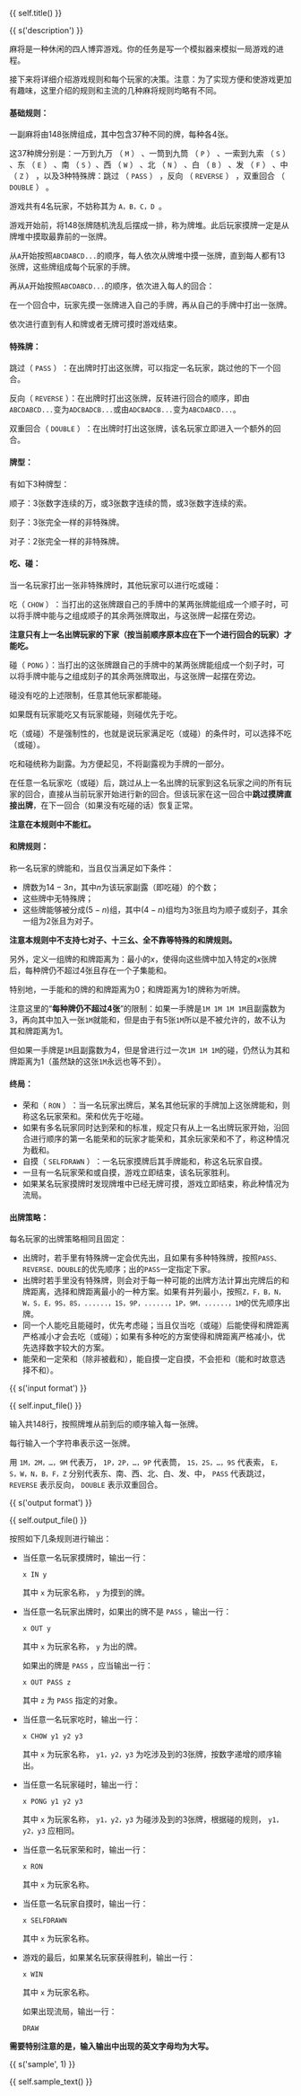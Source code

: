 {{ self.title() }}

{{ s('description') }}

麻将是一种休闲的四人博弈游戏。你的任务是写一个模拟器来模拟一局游戏的进程。

接下来将详细介绍游戏规则和每个玩家的决策。注意：为了实现方便和使游戏更加有趣味，这里介绍的规则和主流的几种麻将规则均略有不同。

#### 基础规则：

一副麻将由$148$张牌组成，其中包含$37$种不同的牌，每种各$4$张。

这$37$种牌分别是：一万到九万 （ `M` ） ​、一筒到九筒​ （ `P` ）  、一索到九索 （ `S` ） 、东​ （ `E` ） ​、南​ （ `S` ） ​、西​ （ `W` ） ​、北​ （ `N` ） ​、白 （ `B` ） 、发 （ `F` ） 、中 （ `Z` ） ，以及3种特殊牌：跳过​ （ `PASS` ） ，反向 （ `REVERSE` ） ，双重回合 （ `DOUBLE` ） ​。

游戏共有$4$名玩家，不妨称其为 `A，B，C，D `。

游戏开始前，将$148$张牌随机洗乱后摆成一排，称为牌堆。此后玩家摸牌一定是从牌堆中摸取最靠前的一张牌。

从`A`开始按照`ABCDABCD...`的顺序，每人依次从牌堆中摸一张牌，直到每人都有$13$张牌，这些牌组成每个玩家的手牌。

再从`A​`开始按照`ABCDABCD...​`的顺序，依次进入每人的回合：

在一个回合中，玩家先摸一张牌进入自己的手牌，再从自己的手牌中打出一张牌。

依次进行直到有人和牌或者无牌可摸时游戏结束。

#### 特殊牌：

跳过（ `PASS` ）​：在出牌时打出这张牌，可以指定一名玩家，跳过他的下一个回合。

反向（ `REVERSE` ）：在出牌时打出这张牌，反转进行回合的顺序，即由`ABCDABCD...`变为`ADCBADCB...`或由`ADCBADCB...`变为`ABCDABCD...`。

双重回合（ `DOUBLE` ）​：在出牌时打出这张牌，该名玩家立即进入一个额外的回合。

#### 牌型：

有如下$3$种牌型：

顺子：$3$张数字连续的万，或$3$张数字连续的筒，或$3$张数字连续的索。

刻子：$3$张完全一样的非特殊牌。

对子：$2$张完全一样的非特殊牌。

#### 吃、碰：

当一名玩家打出一张非特殊牌时，其他玩家可以进行吃或碰：

吃（ `CHOW` ）​：当打出的这张牌跟自己的手牌中的某两张牌能组成一个顺子时，可以将手牌中能与之组成顺子的其余两张牌取出，与这张牌一起摆在旁边。

**注意只有上一名出牌玩家的下家（按当前顺序原本应在下一个进行回合的玩家）才能吃。**

碰（ `PONG` ）：当打出的这张牌跟自己的手牌中的某两张牌能组成一个刻子时，可以将手牌中能与之组成刻子的其余两张牌取出，与这张牌一起摆在旁边。

碰没有吃的上述限制，任意其他玩家都能碰。

如果既有玩家能吃又有玩家能碰，则碰优先于吃。

吃（或碰）不是强制性的，也就是说玩家满足吃（或碰）的条件时，可以选择不吃（或碰）。

吃和碰统称为副露。为方便起见，不将副露视为手牌的一部分。

在任意一名玩家吃（或碰）后，跳过从上一名出牌的玩家到这名玩家之间的所有玩家的回合，直接从当前玩家开始进行新的回合。但该玩家在这一回合中**跳过摸牌直接出牌**，在下一回合（如果没有吃碰的话）恢复正常。

**注意在本规则中不能杠。**

#### 和牌规则：

称一名玩家的牌能和，当且仅当满足如下条件：

* 牌数为$14-3n$，其中$n$为该玩家副露（即吃碰）的个数；
* 这些牌中无特殊牌；
* 这些牌能够被分成$(5-n)$组，其中$(4-n)$组均为$3$张且均为顺子或刻子，其余一组为$2$张且为对子。

**注意本规则中不支持七对子、十三幺、全不靠等特殊的和牌规则。**

另外，定义一组牌的和牌距离为：最小的$x$，使得向这些牌中加入特定的$x$张牌后，每种牌仍不超过$4$张且存在一个子集能和。

特别地，一手能和的牌的和牌距离为$0$；和牌距离为$1$的牌称为听牌。

注意这里的“**每种牌仍不超过4张**”的限制：如果一手牌是`1M 1M 1M 1M`且副露数为$3$，再向其中加入一张`1M`就能和，但是由于有$5$张`1M`所以是不被允许的，故不认为其和牌距离为$1$。

但如果一手牌是`1M`且副露数为$4$，但是曾进行过一次`1M 1M 1M`​的碰，仍然认为其和牌距离为$1$（虽然缺的这张`1M`永远也等不到）。

#### 终局：

* 荣和（ `RON` ）​：当一名玩家出牌后，某名其他玩家的手牌加上这张牌能和，则称这名玩家荣和。荣和优先于吃碰。
* 如果有多名玩家同时达到荣和的标准，规定只有从上一名出牌玩家开始，沿回合进行顺序的第一名能荣和的玩家才能荣和，其余玩家荣和不了，称这种情况为截和。
* 自摸（ `SELFDRAWN` ）​：一名玩家摸牌后其手牌能和，称这名玩家自摸。
* 一旦有一名玩家荣和或自摸，游戏立即结束，该名玩家胜利。
* 如果某名玩家摸牌时发现牌堆中已经无牌可摸，游戏立即结束，称此种情况为流局。

#### 出牌策略：

每名玩家的出牌策略相同且固定：

* 出牌时，若手里有特殊牌一定会优先出，且如果有多种特殊牌，按照`PASS、REVERSE、DOUBLE`的优先顺序；出的`PASS`一定指定下家。
* 出牌时若手里没有特殊牌，则会对于每一种可能的出牌方法计算出完牌后的和牌距离，选择和牌距离最小的一种方案。如果有并列最小，按照`Z，F，B，N，W，S，E，9S，8S，......，1S，9P，......，1P，9M，......，1M`的优先顺序出牌。
* 同一个人能吃且能碰时，优先考虑碰；当且仅当吃（或碰）后能使得和牌距离严格减小才会去吃（或碰）；如果有多种吃的方案使得和牌距离严格减小，优先选择数字较大的方案。
* 能荣和一定荣和（除非被截和），能自摸一定自摸，不会拒和（能和时故意选择不和）。

{{ s('input format') }}

{{ self.input_file() }}

输入共$148$行，按照牌堆从前到后的顺序输入每一张牌。

每行输入一个字符串表示这一张牌。

用 `1M，2M，…，9M` 代表万， `1P，2P，…，9P` 代表筒， `1S，2S，…，9S` 代表索， `E，S，W，N，B，F，Z` 分别代表东、南、西、北、白、发、中， `PASS` 代表跳过， `REVERSE` 表示反向， `DOUBLE` 表示双重回合。

{{ s('output format') }}

{{ self.output_file() }}

按照如下几条规则进行输出：

* 当任意一名玩家摸牌时，输出一行：

  `x IN y`

  其中 `x` 为玩家名称， `y` 为摸到的牌。

* 当任意一名玩家出牌时，如果出的牌不是 `PASS` ，输出一行：

  `x OUT y`

  其中 `x` 为玩家名称， `y` 为出的牌。

  如果出的牌是 `PASS` ，应当输出一行：

  `x OUT PASS z`

  其中 `z` 为 `PASS` 指定的对象。

* 当任意一名玩家吃时，输出一行：

  `x CHOW y1 y2 y3`

  其中 `x` 为玩家名称， `y1，y2，y3` 为吃涉及到的$3$张牌，按数字递增的顺序输出。

* 当任意一名玩家碰时，输出一行：

  `x PONG y1 y2 y3`

  其中 `x` 为玩家名称， `y1，y2，y3` 为碰涉及到的$3$张牌，根据碰的规则， `y1，y2，y3` 应相同。

* 当任意一名玩家荣和时，输出一行：

  `x RON`

  其中 `x` 为玩家名称。

* 当任意一名玩家自摸时，输出一行：

  `x SELFDRAWN`

  其中 `x` 为玩家名称。

* 游戏的最后，如果某名玩家获得胜利，输出一行：

  `x WIN`

  其中 `x` 为玩家名称。

  如果出现流局，输出一行：

  `DRAW`

**需要特别注意的是，输入输出中出现的英文字母均为大写。**

{{ s('sample', 1) }}

{{ self.sample_text() }}
